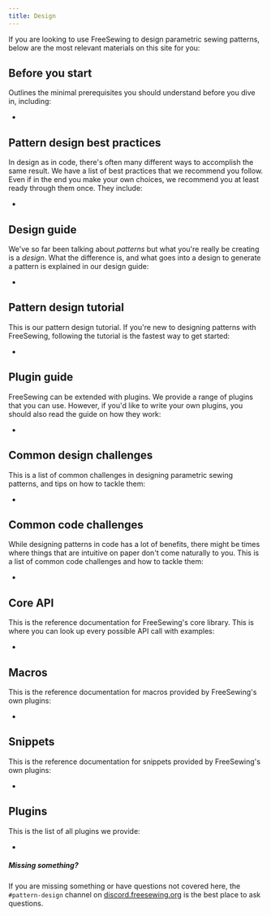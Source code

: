 ```yaml
---
title: Design
---
```


If you are looking to use FreeSewing to design parametric sewing patterns,
below are the most relevant materials on this site for you: 

## Before you start

Outlines the minimal prerequisites you should understand before you dive in, including:

- <DocsLink slug="guides/prerequisites" />
<ReadMore root="guides/prerequisites" />

## Pattern design best practices

In design as in code, there's often many different ways to accomplish the same
result.  We have a list of best practices that we recommend you follow. Even if
in the end you make your own choices, we recommend you at least ready through
them once. They include:

- <DocsLink slug="guides/best-practices" />
<ReadMore root="guides/best-practices" />

## Design guide

We've so far been talking about *patterns* but what you're really be creating is a *design*.
What the difference is, and what goes into a design to generate a pattern is explained in our design guide:

- <DocsLink slug="guides/designs" />
<ReadMore root="guides/designs" />

## Pattern design tutorial

This is our pattern design tutorial. If you're new to designing patterns with
FreeSewing, following the tutorial is the fastest way to get started:

- <DocsLink slug="tutorials/pattern-design" />
<ReadMore root="tutorials/pattern-design" recurse />

## Plugin guide

FreeSewing can be extended with plugins. We provide a range of plugins that you can use.
However, if you'd like to write your own plugins, you should also read the guide on how they work:

- <DocsLink slug="guides/plugins" />
<ReadMore root="guides/plugins" />

## Common design challenges

This is a list of common challenges in designing parametric sewing patterns, and tips on how to tackle them:

- <DocsLink slug="howtos/design" />
<ReadMore root="howtos/design" />

## Common code challenges

While designing patterns in code has a lot of benefits, there might be times
where things that are intuitive on paper don't come naturally to you.  This is
a list of common code challenges and how to tackle them:

- <DocsLink slug="howtos/code" />
<ReadMore root="howtos/code" />

## Core API

This is the reference documentation for FreeSewing's core library. 
This is where you can look up every possible API call with examples:

- <DocsLink slug="reference/api" />
<ReadMore root="reference/api" />

## Macros

This is the reference documentation for macros provided by FreeSewing's own plugins:

- <DocsLink slug="reference/macros" />
<ReadMore root="reference/macros" />

## Snippets

This is the reference documentation for snippets provided by FreeSewing's own plugins:

- <DocsLink slug="reference/snippets" />
<ReadMore root="reference/snippets" />

## Plugins

This is the list of all plugins we provide:

- <DocsLink slug="reference/plugins" />
<ReadMore root="reference/plugins" />

<Note>

##### Missing something?

If you are missing something or have questions not covered here, the `#pattern-design` channel 
on [discord.freesewing.org](https://discord.freesewing.org/) is the best place to ask questions.

</Note> 
